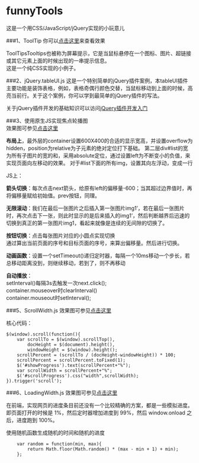 # funnyTools
这是一个用CSS/JavaScript/jQuery实现的小玩意儿

###1、ToolTip
你可以[点击这里](http://www.coolwubo.com/funny/1ToolTip/index.html)来查看效果

ToolTipsTooltips也被称为屏幕提示，它是当鼠标悬停在一个图标、图片、超链接或其它元素上面的时候出现的一串提示信息。  
这是一个纯CSS实现的小例子。 


###2、jQuery.tableUI.js
这是一个特别简单的jQuery插件案例，本tableUI插件主要功能是装饰表格，例如，表格奇偶行颜色交替，当鼠标移动到上面的时候，高亮当前行。关于这个案例，你可以学到最简单的jQuery插件的写法。

关于jQuery插件开发的基础知识可以访问[jQuery插件开发入门](http://www.coolwubo.com/work/5546dec7d7610e9368714dda)

###3、使用原生JS实现焦点轮播图    
效果图可参见[点击这里](http://www.coolwubo.com/funny/2JSlunbo/index.html)

**布局上**，最外层的container设置600X400的合适的显示宽高，并设置overflow为hidden，position为relative为子元素的绝对定位打下基础。
第二层div#list的宽为所有子图片的宽的和，采用absolute定位，通过设置left为不断变小的负值，来实现页面向左移动的效果。
对于#list下面的所有img，设置其向左浮动，变成一行

JS上：  

**箭头切换**：每次点击next箭头，给原有left的偏移量-600；当其超过边界值时，再将偏移量赋给初始值。prev按钮，同理。

**无限滚动**：我们在最后一张图片之后插入第一张图片img1’，若在最后一张图片时，再次点击下一张，则此时显示的是后来插入的img1’，然后判断越界后迅速的切换到真正的第一张图片img1，看起来就像是连续的无间隙的切换了。

**按钮切换**：点击每张图片对应的小圆点实现切换  
通过算出当前页面的序号和目标页面的序号，来算出偏移量。然后进行切换。

**动画函数**：设置一个setTimeout()递归定时器，每隔一个10ms移动一个步长，若总移动距离没到，则继续移动，若到了，则不再移动

**自动播放**：  
setInterval()每隔3s去触发一次next.click();  
container.mouseover时clearInterval()  
container.mouseout时setInterval();  

###5、ScrollWidth.js
效果图可参见[点击这里](http://www.coolwubo.com/funny/3ScrollWidth/index.html)

核心代码：

    $(window).scroll(function(){
        var scrollTo = $(window).scrollTop(),
            docHeight = $(document).height(),
            windowHeight = $(window).height();
        scrollPercent = (scrollTo / (docHeight-windowHeight)) * 100;
        scrollPercent = scrollPercent.toFixed(1);
        $('#showProgress').text(scrollPercent+"%");
        var scrollWidth = scrollPercent+"%";
        $('#scrollProgress').css("width",scrollWidth);
    }).trigger('scroll');


###6、LoadingWidth.js
效果图可参见[点击这里](http://www.coolwubo.com/funny/4LoadingWidth/index.html)

在前端，实现网页的进度条目前还没有一个比较精确的方案，都是一些模拟进度。即页面打开的时候是 1%，然后定时器增加进度到 99%，然后 window.onload 之后，进度跑到 100%。

使用随机函数生成随机的时间和随机的进度

        var random = function(min, max){
            return Math.floor(Math.random() * (max - min + 1) + min);
        };
